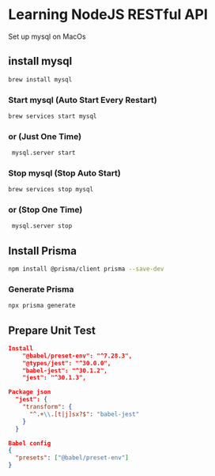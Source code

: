 # Learning NodeJS RESTful API

Set up mysql on MacOs

## install mysql

```zsh
brew install mysql
```

### Start mysql (Auto Start Every Restart)

```zsh
brew services start mysql
```

### or (Just One Time)

```zsh
 mysql.server start
```

### Stop mysql (Stop Auto Start)

```zsh
brew services stop mysql
```

### or (Stop One Time)

```zsh
 mysql.server stop
```

## Install Prisma

```zsh
npm install @prisma/client prisma --save-dev
```

### Generate Prisma

```zsh
npx prisma generate
```

## Prepare Unit Test

```json
Install
    "@babel/preset-env": "^7.28.3",
    "@types/jest": "^30.0.0",
    "babel-jest": "^30.1.2",
    "jest": "^30.1.3",
```

```json
Package json
  "jest": {
    "transform": {
      "^.+\\.[t|j]sx?$": "babel-jest"
    }
  }
```

```json
Babel config
{
  "presets": ["@babel/preset-env"]
}

```
